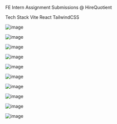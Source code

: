FE Intern Assignment Submissions @ HireQuotient

Tech Stack
Vite
React
TailwindCSS


![image](https://github.com/priyanka-gh/hq-assignment/assets/72594113/6a3c7842-6898-4191-a9c7-2ef53500ab95)

![image](https://github.com/priyanka-gh/hq-assignment/assets/72594113/7b914595-5a79-4646-be34-111180b3e166)

![image](https://github.com/priyanka-gh/hq-assignment/assets/72594113/f3ac11c6-6093-4920-890e-225d4fb0f67d)

![image](https://github.com/priyanka-gh/hq-assignment/assets/72594113/8ef10ce4-32da-48fb-9648-daa16568fccf)

![image](https://github.com/priyanka-gh/hq-assignment/assets/72594113/6ace5b72-5e7d-4fe5-8662-a00de7492a56)

![image](https://github.com/priyanka-gh/hq-assignment/assets/72594113/1399c8a3-8656-48e9-ae26-7223990f2dc2)

![image](https://github.com/priyanka-gh/hq-assignment/assets/72594113/dacc8e2a-553f-4b62-8cc9-df9848f1012e)

![image](https://github.com/priyanka-gh/hq-assignment/assets/72594113/341ad585-2d46-49b3-9cae-201213fcccc8)

![image](https://github.com/priyanka-gh/hq-assignment/assets/72594113/e331e090-d863-4629-8f97-4bbf55b7c545)

![image](https://github.com/priyanka-gh/hq-assignment/assets/72594113/6775f06d-5418-478d-8e6c-78172abe48bf)
